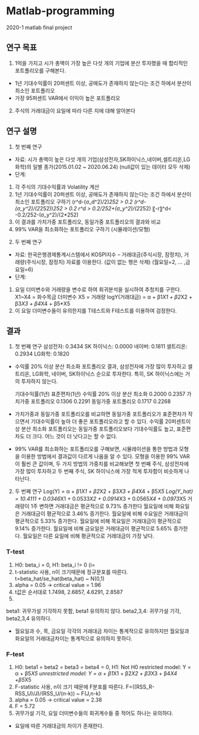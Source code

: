 # Matlab-programming
2020-1 matlab final project

## 연구 목표
1. 1억을 가지고 시가 총액이 가장 높은 다섯 개의 기업에 분산 투자했을 때 합리적인 포트폴리오를 구해본다.
- 1년 기대수익률이 20퍼센트 이상, 공매도가 존재하지 않는다는 조건 하에서 분산이 최소인 포트폴리오
- 가장 95퍼센트 VAR에서 이익이 높은 포트폴리오

2. 주식의 거래대금이 요일에 따라 다른 지에 대해 알아본다

## 연구 설명
1. 첫 번째 연구
- 자료: 시가 총액이 높은 다섯 개의 기업(삼성전자,SK하이닉스,네이버,셀트리온,LG화학)의 일별 종가(2015.01.02 ~ 2020.06.24) (null값이 있는 데이터 모두 삭제)
- 단계: 
1) 각 주식의 기대수익률과 Volatility 계산
2) 1년 기대수익률이 20퍼센트 이상, 공매도가 존재하지 않는다는 조건 하에서 분산이 최소인 포트폴리오 구하기
(r^d-(σ_d^2)/2)*252 > 0.2
(r^d-(σ_y^2)/(2*252))*252 > 0.2
r^d  >  0.2/252+(σ_y^2)/(2*252)
〖-r〗^d< -0.2/252-(σ_y^2)/(2*252)  
3) 이 결과를 가치가중 포트폴리오, 동일가중 포트폴리오의 결과와 비교
4) 99% VAR을 최소화하는 포트폴리오 구하기 (시뮬레이션/모형)

2. 두 번째 연구
- 자료: 한국은행경제통계시스템에서 KOSPI지수 – 거래대금(주식시장, 잠정치), 거래량(주식시장, 잠정치) 자료를 이용한다. (값이 없는 행은 삭제) (월요일=2, … ,금요일=6)
- 단계:
1) 요일 더미변수와 거래량을 변수로 하여 회귀분석을 실시하여 추청치를 구한다.
X1~X4 = 화수목금 더미변수 X5 = 거래량
logY(거래대금) = α + β1*X1 + β2*X2 + β3*X3 + β4*X4 + β5*X5
2) 이 요일 더미변수들이 유의한지를 T테스트와 F테스트를 이용하여 검정한다.


## 결과
1. 첫 번째 연구
삼성전자: 0.3434
SK 하이닉스: 0.0000
네이버: 0.1811
셀트리온: 0.2934
LG화학: 0.1820
- 수익률 20% 이상 분산 최소화 포트폴리오 결과, 삼성전자에 가장 많이 투자하고 셀트리온, LG화학, 네이버, SK하이닉스 순으로 투자한다. 특히, SK 하이닉스에는 거의 투자하지 않는다.

	기대수익률(1년)	표준편차(1년)
수익률 20% 이상 분산 최소화	0.2000	0.2357
가치가중 포트폴리오	0.1306	0.2291
동일가중 포트폴리오	0.1717	0.2268

- 가치가중과 동일가중 포트폴리오를 비교하면 동일가중 포트폴리오가 표준편차가 작으면서 기대수익률이 높아 더 좋은 포트폴리오라고 할 수 있다. 수익률 20퍼센트이상 분산 최소화 포트폴리오는 동일가중 포트폴리오보다 기대수익률도 높고, 표준편차도 더 크다. 어느 것이 더 낫다고는 할 수 없다.

- 99% VAR를 최소화하는 포트폴리오를 구해보면, 시뮬레이션을 통한 방법과 모형을 이용한 방법에서 결과값이 다르게 나옴을 알 수 있다. 모형을 이용한 99% VAR이 훨씬 큰 값이며, 두 가지 방법의 가중치를 비교해보면 첫 번째 주식, 삼성전자에 가장 많이 투자하고 두 번째 주식, SK 하이닉스에 가장 적게 투자함이 비슷하게 나타난다. 
 

2. 두 번째 연구
Log(Y) = α + β1*X1 + β2*X2 + β3*X3 + β4*X4 + β5*X5
Log(Y_hat) = 10.4111 + 0.0346*X1 + 0.0533*X2 + 0.0914*X3 + 0.0565*X4 + 0.0973*X5
거래량이 1주 변하면 거래대금은 평균적으로 9.73% 증가한다
월요일에 비해 화요일은 거래대금이 평균적으로 3.46% 증가한다.
월요일에 비해 수요일은 거래대금이 평균적으로 5.33% 증가한다.
월요일에 비해 목요일은 거래대금이 평균적으로 9.14% 증가한다.
월요일에 비해 금요일은 거래대금이 평균적으로 5.65% 증가한다.
월요일은 다른 요일에 비해 평균적으로 거래대금이 가장 낮다.
 
### T-test
1. H0: beta_i = 0, H1: beta_i != 0 (i=
2. t-statistic 사용, n이 크기때문에 정규분포를 따른다. t=beta_hat/se_hat(beta_hat) ~ N(0,1)
3. alpha = 0.05 -> critical value = 1.96
4. t값은 순서대로 1.7498, 2.6857, 4.6291, 2.8587
5. 
beta1: 귀무가설 기각하지 못함, beta1 유의하지 않다.
beta2,3,4: 귀무가설 기각, beta2,3,4 유의하다.

- 월요일과 수, 목, 금요일 각각의 거래대금 차이는 통계적으로 유의하지만 월요일과 화요일의 거래대금차이는 통계적으로 유의하지 못하다.

### F-test
1. H0: beta1 = beta2 = beta3 = beta4 = 0, H1: Not H0
restricted model: Y = α + β5*X5
unrestricted model: Y = α + β1*X1 + β2*X2 + β3*X3 + β4*X4 +β5*X5
2. F-statistic 사용, n이 크기 때문에 F분포를 따른다. F=((RSS_R-RSS_U)/J)/(RSS_U/(n-k)) ~ F(J,n-k)
3. alpha = 0.05 -> critical value = 2.38
4. F = 5.72
5. 귀무가설 기각, 요일 더미변수들의 회귀계수들 중 적어도 하나는 유의하다.

- 요일에 따른 거래대금의 차이가 존재한다.


